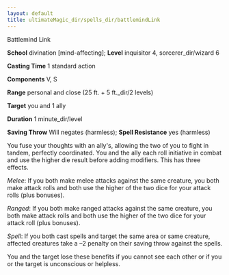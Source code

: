 ```yaml
---
layout: default
title: ultimateMagic_dir/spells_dir/battlemindLink
---
```

Battlemind Link

**School** divination [mind-affecting]; **Level** inquisitor 4, sorcerer_dir/wizard 6

**Casting Time** 1 standard action

**Components** V, S

**Range** personal and close (25 ft. + 5 ft._dir/2 levels)

**Target** you and 1 ally

**Duration** 1 minute_dir/level

**Saving Throw** Will negates (harmless); **Spell Resistance** yes (harmless)

You fuse your thoughts with an ally's, allowing the two of you to fight in tandem, perfectly coordinated. You and the ally each roll initiative in combat and use the higher die result before adding modifiers. This has three effects.

_Melee_: If you both make melee attacks against the same creature, you both make attack rolls and both use the higher of the two dice for your attack rolls (plus bonuses).

_Ranged_: If you both make ranged attacks against the same creature, you both make attack rolls and both use the higher of the two dice for your attack roll (plus bonuses).

_Spell_: If you both cast spells and target the same area or same creature, affected creatures take a –2 penalty on their saving throw against the spells.

You and the target lose these benefits if you cannot see each other or if you or the target is unconscious or helpless.


